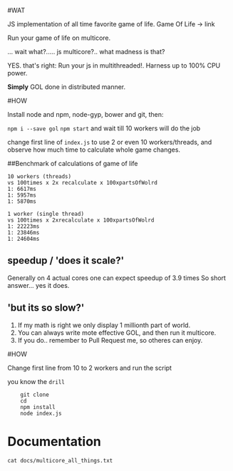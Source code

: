#WAT

JS implementation of all time favorite game of life.
Game Of Life -> link

Run your game of life on multicore.

... wait what?..... js multicore?.. what madness is that?

YES. that's right:
Run your js in multithreaded!. Harness up to 100% CPU power.

**Simply**
GOL done in distributed manner.


#HOW

Install node and npm, node-gyp, bower and git,
then:

`npm i --save gol`
`npm start`
and wait till 10 workers will do the job

change first line of `index.js` to use 2 or even 10 workers/threads,
and observe how much time to calculate whole game changes.


##Benchmark of calculations
of game of life

```
10 workers (threads)
vs 100times x 2x recalculate x 100xpartsOfWolrd
1: 6617ms
1: 5957ms
1: 5870ms
```

```
1 worker (single thread)
vs 100times x 2xrecalculate x 100xpartsOfWolrd
1: 22223ms
1: 23846ms
1: 24604ms
```

## speedup / 'does it scale?'
Generally on 4 actual cores one can expect speedup of 3.9 times
So short answer... yes it does.

## 'but its so slow?'

1. If my math is right we only display 1 millionth part of world.
2. You can always write mote effective GOL, and then run it multicore.
3. If you do.. remember to Pull Request me, so otheres can enjoy.

#HOW

Change first line from 10 to 2 workers and run the script

you know the `drill`

```
    git clone
    cd
    npm install
    node index.js
```

# Documentation

`cat docs/multicore_all_things.txt`
